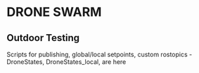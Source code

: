 
# DRONE SWARM
## Outdoor Testing

Scripts for publishing, global/local setpoints, custom rostopics - DroneStates, DroneStates_local, are here